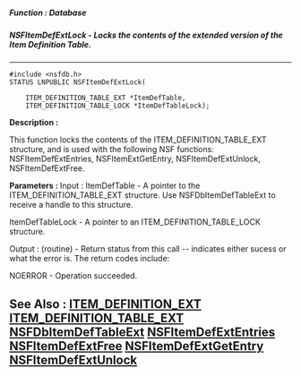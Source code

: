 ##### Function : Database
##### NSFItemDefExtLock - Locks the contents of the extended version of the Item Definition Table.
---
```
#include <nsfdb.h>
STATUS LNPUBLIC NSFItemDefExtLock(

	ITEM_DEFINITION_TABLE_EXT *ItemDefTable,
	ITEM_DEFINITION_TABLE_LOCK *ItemDefTableLock);
```
**Description :**

This function locks the contents of the ITEM_DEFINITION_TABLE_EXT structure, 
and is used with the following NSF functions: NSFItemDefExtEntries, 
NSFItemExtGetEntry, NSFItemDefExtUnlock, NSFItemDefExtFree.


**Parameters :**
Input :
ItemDefTable  -  A pointer to the ITEM_DEFINITION_TABLE_EXT structure.  Use NSFDbItemDefTableExt to receive a handle to this structure.

ItemDefTableLock  -  A pointer to an ITEM_DEFINITION_TABLE_LOCK structure.

Output :
(routine)  -  Return status from this call -- indicates either sucess or what the error is. The return codes include:

NOERROR - Operation succeeded.




**See Also :**
[ITEM_DEFINITION_EXT](/reference/Data/ITEM_DEFINITION_EXT)
[ITEM_DEFINITION_TABLE_EXT](/reference/Data/ITEM_DEFINITION_TABLE_EXT)
[NSFDbItemDefTableExt](/reference/Func/NSFDbItemDefTableExt)
[NSFItemDefExtEntries](/reference/Func/NSFItemDefExtEntries)
[NSFItemDefExtFree](/reference/Func/NSFItemDefExtFree)
[NSFItemDefExtGetEntry](/reference/Func/NSFItemDefExtGetEntry)
[NSFItemDefExtUnlock](/reference/Func/NSFItemDefExtUnlock)
---
